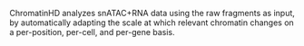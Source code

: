 ChromatinHD analyzes snATAC+RNA data using the raw fragments as input, by automatically adapting the scale at which relevant chromatin changes on a per-position, per-cell, and per-gene basis.

